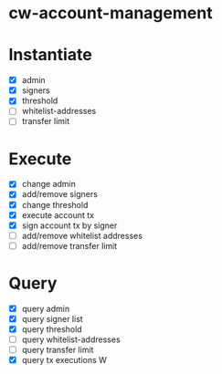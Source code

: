 # cw-account-management

# Instantiate
- [x] admin
- [x] signers
- [x] threshold
- [ ] whitelist-addresses
- [ ] transfer limit

# Execute
- [x] change admin
- [x] add/remove signers
- [x] change threshold
- [x] execute account tx
- [x] sign account tx by signer
- [ ] add/remove whitelist addresses
- [ ] add/remove transfer limit

# Query
- [x] query admin
- [x] query signer list
- [x] query threshold
- [ ] query whitelist-addresses
- [ ] query transfer limit
- [x] query tx executions
W